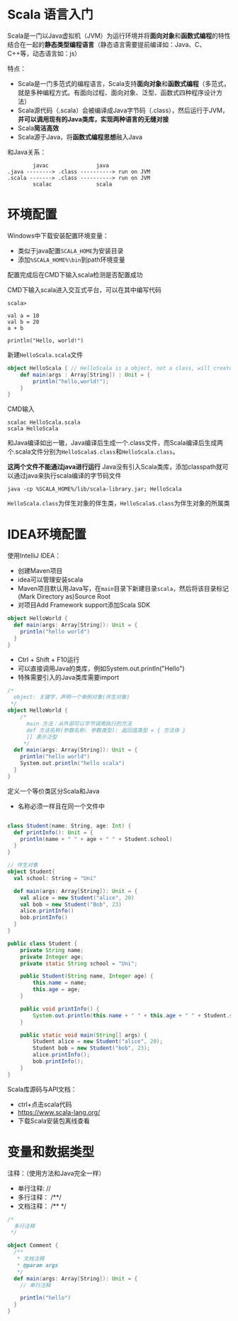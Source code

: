 # Scala 语言入门

Scala是一门以Java虚拟机（JVM）为运行环境并将**面向对象**和**函数式编程**的特性结合在一起的**静态类型编程语言**（静态语言需要提前编译如：Java、C、C++等，动态语言如：js）

特点：
- Scala是一门多范式的编程语言，Scala支持**面向对象**和**函数式编程**（多范式，就是多种编程方式。有面向过程、面向对象、泛型、函数式四种程序设计方法）
- Scala源代码（.scala）会被编译成Java字节码（.class），然后运行于JVM，**并可以调用现有的Java类库，实现两种语言的无缝对接**
- Scala**简洁高效**
- Scala源于Java，将**函数式编程思想**融入Java

和Java关系：
```
        javac               java
.java --------> .class ----------> run on JVM
.scala -------> .class ----------> run on JVM
        scalac              scala
```

# 环境配置

Windows中下载安装配置环境变量：
- 类似于java配置`SCALA_HOME`为安装目录
- 添加`%SCALA_HOME%\bin`到path环境变量

配置完成后在CMD下输入scala检测是否配置成功

CMD下输入scala进入交互式平台，可以在其中编写代码
```
scala>

val a = 10
val b = 20
a + b

println("Hello, world!")
```

新建`HelloScala.scala`文件

```scala
object HelloScala { // HelloScala is a object, not a class, will create a 
    def main(args : Array[String]) : Unit = {
        println("hello,world!");
    }
}
```

CMD输入

```
scalac HelloScala.scala
scala HelloScala
```

和Java编译如出一辙，Java编译后生成一个.class文件，而Scala编译后生成两个.scala文件分别为`HelloScala$.class`和`HelloScala.class`。

**这两个文件不能通过java进行运行**
Java没有引入Scala类库，添加classpath就可以通过java来执行scala编译的字节码文件

```
java -cp %SCALA_HOME%/lib/scala-library.jar; HelloScala
```

`HelloScala.class`为伴生对象的伴生类，`HelloScala$.class`为伴生对象的所属类

# IDEA环境配置

使用IntelliJ IDEA：

- 创建Maven项目
- idea可以管理安装scala
- Maven项目默认用Java写，在`main`目录下新建目录`scala`，然后将该目录标记(Mark Directory as)Source Root
- 对项目Add Framework support添加Scala SDK

```scala
object HelloWorld {
  def main(args: Array[String]): Unit = {
    println("hello world")
  }
}
```

- Ctrl + Shift + F10运行
- 可以直接调用Java的类库，例如System.out.println("Hello")
- 特殊需要引入的Java类库需要import

```scala
/*
  object: 关键字，声明一个单例对象(伴生对象)
 */
object HelloWorld {
    /*
      main 方法：从外部可以字节调用执行的方法
      def 方法名称(参数名称: 参数类型): 返回值类型 = { 方法体 }
      [] 表示泛型
     */
  def main(args: Array[String]): Unit = {
    println("hello world")
    System.out.println("hello scala")
  }
}
```

定义一个等价类区分Scala和Java
- 名称必须一样且在同一个文件中
```scala

class Student(name: String, age: Int) {
  def printInfo(): Unit = {
    println(name + " " + age + " " + Student.school)
  }
}

// 伴生对象
object Student{
  val school: String = "Uni"

  def main(args: Array[String]): Unit = {
    val alice = new Student("alice", 20)
    val bob = new Student("Bob", 23)
    alice.printInfo()
    bob.printInfo()
  }
}
```

```java
public class Student {
    private String name;
    private Integer age;
    private static String school = "Uni";

    public Student(String name, Integer age) {
        this.name = name;
        this.age = age;
    }

    public void printInfo() {
        System.out.println(this.name + " " + this.age + " " + Student.school);
    }

    public static void main(String[] args) {
        Student alice = new Student("alice", 20);
        Student bob = new Student("bob", 23);
        alice.printInfo();
        bob.printInfo();
    }
}
```
Scala库源码与API文档：
- ctrl+点击scala代码
- https://www.scala-lang.org/
- 下载Scala安装包离线查看

# 变量和数据类型
注释：（使用方法和Java完全一样）
- 单行注释: //
- 多行注释： /**/
- 文档注释： /** */

```scala
/*
  多行注释
 */

object Comment {
  /**
   * 文档注释
   * @param args
   */
  def main(args: Array[String]): Unit = {
    // 单行注释

    println("hello")
  }
}
```
